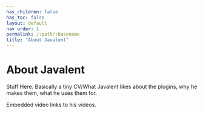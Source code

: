 ```yaml
---
has_children: false
has_toc: false
layout: default
nav order: 1
permalink: /:path/:basename
title: "About Javalent"
---
```


# About Javalent

Stuff Here.
Basically a tiny CV/What Javalent likes about the plugins, why he makes them, what he uses them for.

Embedded video links to his videos.
